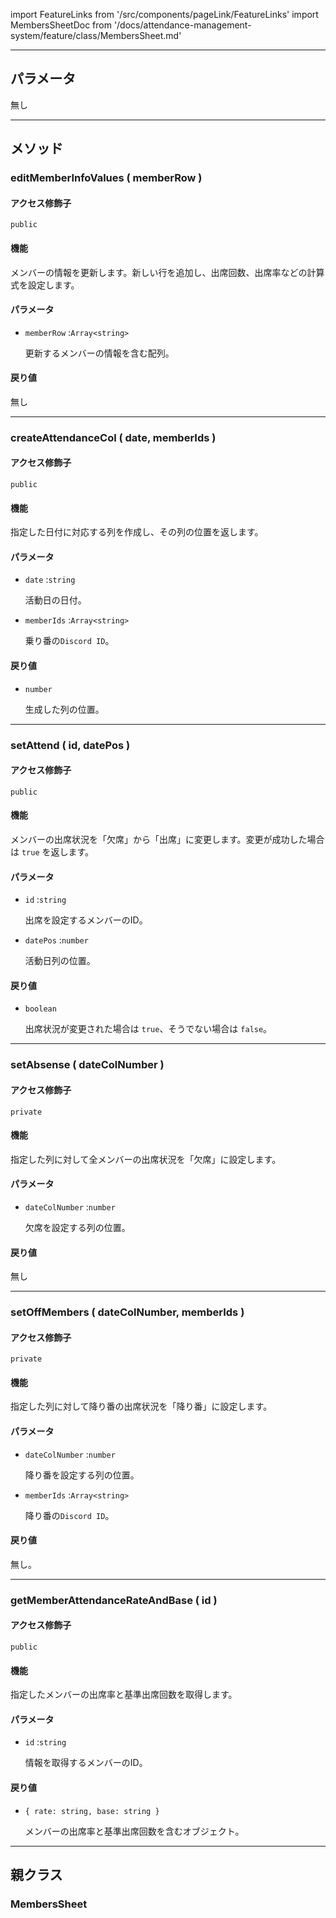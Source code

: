import FeatureLinks from '/src/components/pageLink/FeatureLinks'
import MembersSheetDoc from '/docs/attendance-management-system/feature/class/MembersSheet.md'

<FeatureLinks component='AttendanceSheet' type='class' project='attendance-management-system' />

---

## パラメータ
無し

---

## メソッド

### editMemberInfoValues ( memberRow )
#### アクセス修飾子
`public`

#### 機能
メンバーの情報を更新します。新しい行を追加し、出席回数、出席率などの計算式を設定します。

#### パラメータ
- `memberRow` :`Array<string>`

  更新するメンバーの情報を含む配列。

#### 戻り値
無し

---

### createAttendanceCol ( date, memberIds )
#### アクセス修飾子
`public`

#### 機能
指定した日付に対応する列を作成し、その列の位置を返します。

#### パラメータ
- `date` :`string`

  活動日の日付。

- `memberIds` :`Array<string>`

  乗り番の`Discord ID`。

#### 戻り値
- `number`

  生成した列の位置。

---

### setAttend ( id, datePos )
#### アクセス修飾子
`public`

#### 機能
メンバーの出席状況を「欠席」から「出席」に変更します。変更が成功した場合は `true` を返します。

#### パラメータ
- `id` :`string`

  出席を設定するメンバーのID。

- `datePos` :`number`

  活動日列の位置。

#### 戻り値
- `boolean`

  出席状況が変更された場合は `true`、そうでない場合は `false`。

---

### setAbsense ( dateColNumber )
#### アクセス修飾子
`private`

#### 機能
指定した列に対して全メンバーの出席状況を「欠席」に設定します。

#### パラメータ
- `dateColNumber` :`number`

  欠席を設定する列の位置。

#### 戻り値
無し

---

### setOffMembers ( dateColNumber, memberIds )
#### アクセス修飾子
`private`

#### 機能
指定した列に対して降り番の出席状況を「降り番」に設定します。

#### パラメータ
- `dateColNumber` :`number`

  降り番を設定する列の位置。

- `memberIds` :`Array<string>`

  降り番の`Discord ID`。

#### 戻り値
無し。

---

### getMemberAttendanceRateAndBase ( id )
#### アクセス修飾子
`public`

#### 機能
指定したメンバーの出席率と基準出席回数を取得します。


#### パラメータ
- `id` :`string`

  情報を取得するメンバーのID。

#### 戻り値
- `{ rate: string, base: string }`

  メンバーの出席率と基準出席回数を含むオブジェクト。

---

## 親クラス
### MembersSheet
> <MembersSheetDoc />